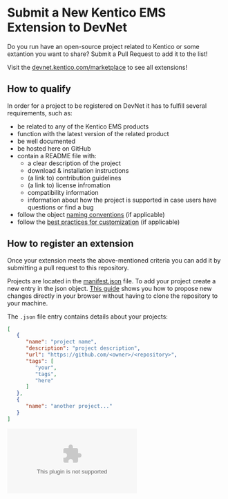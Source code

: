 # Submit a New Kentico EMS Extension to DevNet

Do you run have an open-source project related to Kentico or some extantion you want to share? Submit a Pull Request to add it to the list!

Visit the [devnet.kentico.com/marketplace](https://devnet.kentico.com/marketplace) to see all extensions!

## How to qualify

In order for a project to be registered on DevNet it has to fulfill several requirements, such as:

- be related to any of the Kentico EMS products
- function with the latest version of the related product
- be well documented
- be hosted here on GitHub
- contain a README file with:
  - a clear description of the project
  - download & installation instructions
  - (a link to) contribution guidelines
  - (a link to) license infromation
  - compatibility information
  - information about how the project is supported in case users have questions or find a bug
- follow the object [naming conventions](https://docs.kentico.com/k12sp/custom-development/creating-custom-modules/creating-installation-packages-for-modules#Creatinginstallationpackagesformodules-Conventionsfordatabaseobjects) (if applicable)
- follow the [best practices for customization](https://docs.kentico.com/k12sp/custom-development/best-practices-for-customization) (if applicable)

## How to register an extension

Once your extension meets the above-mentioned criteria you can add it by submitting a pull request to this repository.

Projects are located in the [manifest.json](https://github.com/Kentico/devnet.kentico.com/blob/master/marketplace/manifest.json) file. To add your project create a new entry in the json object. [This guide](https://help.github.com/en/articles/editing-files-in-another-users-repository) shows you how to propose new changes directly in your browser without having to clone the repository to your machine.

The `.json` file entry contains details about your projects:

```json
[
   {
      "name": "project name",
      "description": "project description",
      "url": "https://github.com/<owner>/<repository>",
      "tags": [
         "your",
         "tags",
         "here"
      ]
   },
   {
      "name": "another project..."
   }
]
```

![Analytics](https://kentico-ga-beacon.azurewebsites.net/api/UA-69014260-4/Kentico/devnet.kentico.com?pixel)
